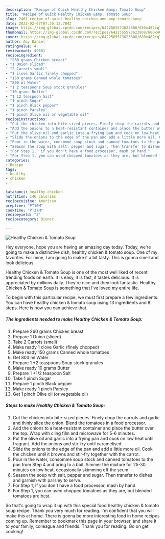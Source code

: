 ```yaml
---
description: "Recipe of Quick Healthy Chicken &amp; Tomato Soup"
title: "Recipe of Quick Healthy Chicken &amp; Tomato Soup"
slug: 2461-recipe-of-quick-healthy-chicken-and-amp-tomato-soup
date: 2022-02-07T07:30:13.704Z
image: https://img-global.cpcdn.com/recipes/6422565573623808/680x482cq70/healthy-chicken-tomato-soup-recipe-main-photo.jpg
thumbnail: https://img-global.cpcdn.com/recipes/6422565573623808/680x482cq70/healthy-chicken-tomato-soup-recipe-main-photo.jpg
cover: https://img-global.cpcdn.com/recipes/6422565573623808/680x482cq70/healthy-chicken-tomato-soup-recipe-main-photo.jpg
author: Amy Daniel
ratingvalue: 4
reviewcount: 49591
recipeingredient:
- "260 grams Chicken breast"
- "1 Onion sliced"
- "2 Carrots small"
- "1 clove Garlic finely chopped"
- "150 grams Canned whole tomatoes"
- "800 ml Water"
- "1 2 teaspoons Soup stock granules"
- "10 grams Butter"
- "1 12 teaspoon Salt"
- "1 pinch Sugar"
- "1 pinch Black pepper"
- "1 pinch Parsley"
- "1 pinch Olive oil or vegetable oil"
recipeinstructions:
- "Cut the chicken into bite-sized pieces. Finely chop the carrots and garlic and thinly slice the onion. Blend the tomatoes in a food processor."
- "Add the onions to a heat-resistant container and place the butter over the top. Wrap with cling film and microwave for 5-6 minutes."
- "Put the olive oil and garlic into a frying pan and cook on low heat until fragrant. Add the onions and stir-fry until caramelised."
- "Slide the onions to the edge of the pan and add a little more oil. Cook the chicken until it browns and stir-fry together with the carrot."
- "Pour in the water, consommé soup stock and canned tomatoes to the pan from Step 4 and bring to a boil. Simmer the mixture for 25-30 minutes on low heat, occasionally skimming off the scum."
- "Season the soup with salt, pepper and sugar. Then transfer to dishes and garnish with parsley to serve."
- "For Step 1,  if you don't have a food processor, mash by hand."
- "For Step 1, you can used chopped tomatoes as they are, but blended tomatoes are best."
categories:
- Recipe
tags:
- healthy
- chicken
- 

katakunci: healthy chicken  
nutrition: 146 calories
recipecuisine: American
preptime: "PT10M"
cooktime: "PT37M"
recipeyield: "3"
recipecategory: Dinner

---
```



![Healthy Chicken & Tomato Soup](https://img-global.cpcdn.com/recipes/6422565573623808/680x482cq70/healthy-chicken-tomato-soup-recipe-main-photo.jpg)

Hey everyone, hope you are having an amazing day today. Today, we're going to make a distinctive dish, healthy chicken & tomato soup. One of my favorites. For mine, I am going to make it a bit tasty. This is gonna smell and look delicious.



Healthy Chicken & Tomato Soup is one of the most well liked of recent trending foods on earth. It is easy, it is fast, it tastes delicious. It is appreciated by millions daily. They're nice and they look fantastic. Healthy Chicken & Tomato Soup is something that I've loved my entire life.


To begin with this particular recipe, we must first prepare a few ingredients. You can have healthy chicken & tomato soup using 13 ingredients and 8 steps. Here is how you can achieve that.

<!--inarticleads1-->

##### The ingredients needed to make Healthy Chicken & Tomato Soup:

1. Prepare 260 grams Chicken breast
1. Prepare 1 Onion (sliced)
1. Take 2 Carrots (small)
1. Make ready 1 clove Garlic (finely chopped)
1. Make ready 150 grams Canned whole tomatoes
1. Get 800 ml Water
1. Prepare 1 +2 teaspoons Soup stock granules
1. Make ready 10 grams Butter
1. Prepare 1 +1/2 teaspoon Salt
1. Take 1 pinch Sugar
1. Prepare 1 pinch Black pepper
1. Make ready 1 pinch Parsley
1. Get 1 pinch Olive oil (or vegetable oil)




<!--inarticleads2-->

##### Steps to make Healthy Chicken & Tomato Soup:

1. Cut the chicken into bite-sized pieces. Finely chop the carrots and garlic and thinly slice the onion. Blend the tomatoes in a food processor.
1. Add the onions to a heat-resistant container and place the butter over the top. Wrap with cling film and microwave for 5-6 minutes.
1. Put the olive oil and garlic into a frying pan and cook on low heat until fragrant. Add the onions and stir-fry until caramelised.
1. Slide the onions to the edge of the pan and add a little more oil. Cook the chicken until it browns and stir-fry together with the carrot.
1. Pour in the water, consommé soup stock and canned tomatoes to the pan from Step 4 and bring to a boil. Simmer the mixture for 25-30 minutes on low heat, occasionally skimming off the scum.
1. Season the soup with salt, pepper and sugar. Then transfer to dishes and garnish with parsley to serve.
1. For Step 1,  if you don't have a food processor, mash by hand.
1. For Step 1, you can used chopped tomatoes as they are, but blended tomatoes are best.




So that's going to wrap it up with this special food healthy chicken & tomato soup recipe. Thank you very much for reading. I'm confident that you will make this at home. There is gonna be more interesting food in home recipes coming up. Remember to bookmark this page in your browser, and share it to your family, colleague and friends. Thank you for reading. Go on get cooking!

